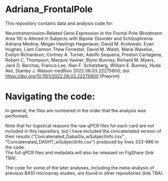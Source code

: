 # Adriana_FrontalPole

This repository contains data and analysis code for:

Neurotransmission-Related Gene Expression in the Frontal Pole (Brodmann Area 10) is Altered in Subjects with Bipolar Disorder and Schizophrenia
Adriana Medina, Megan Hastings Hagenauer, David M. Krolewski, Evan Hughes, Liam Cannon Thew Forrester, David M. Walsh, Maria Waselus, Evelyn Richardson, Cortney A. Turner, Adolfo Sequeira, Preston Cartagena, Robert C. Thompson, Marquis Vawter, Blynn Bunney, Richard M. Myers, Jack D. Barchas, Francis Lee, Alan F. Schatzberg, William E. Bunney, Huda Akil, Stanley J. Watson
medRxiv 2022.06.03.22275600; doi: https://doi.org/10.1101/2022.06.03.22275600
(Preprint)

# Navigating the code:

In general, the files are numbered in the order that the analysis was performed. 

Note that for logistical reasons the raw qPCR files for each card are not included in this repository, but I have included the concatenated version of their results ("Concatenated_GabaGlu_wSubjectInfo.csv" , "Concatenated_DA5HT_wSubjectInfo.csv") produced by lines 333-986 in the code.  
The full qPCR files and metadata will also be released on FigShare (link TBA).

The code for some of the later analyses, including the meta-analysis of previous BA10 microarray studies, are found in other repositories (link TBA).

